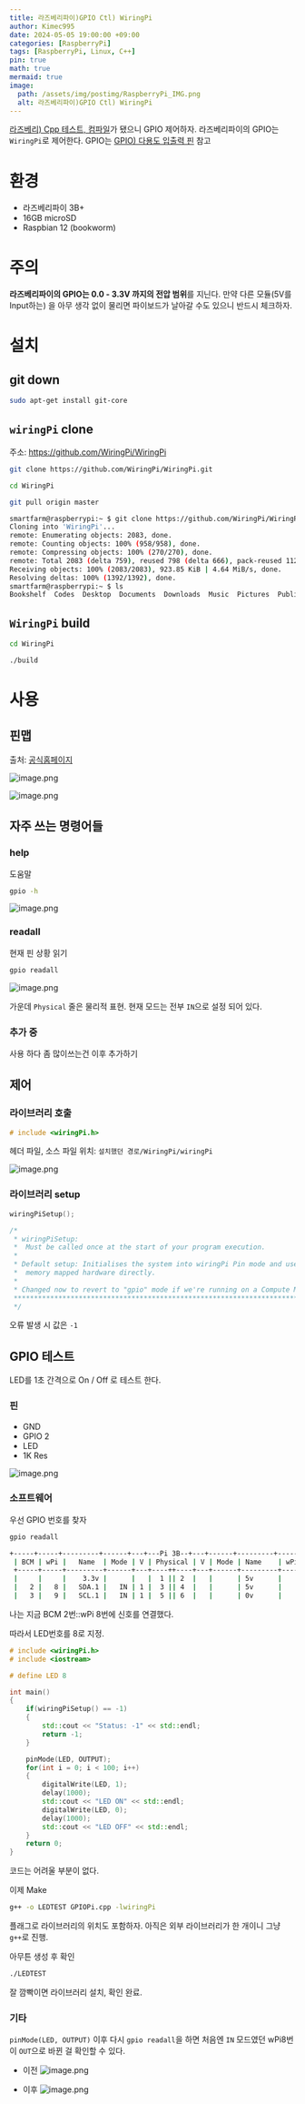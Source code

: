 ```yaml
---
title: 라즈베리파이)GPIO Ctl) WiringPi
author: Kimec995
date: 2024-05-05 19:00:00 +09:00
categories: [RaspberryPi]
tags: [RaspberryPi, Linux, C++]
pin: true
math: true
mermaid: true
image: 
  path: /assets/img/postimg/RaspberryPi_IMG.png
  alt: 라즈베리파이)GPIO Ctl) WiringPi
---
```

[라즈베리) Cpp 테스트, 컴파일](https://kimec995.github.io/posts/RP_Cpp/)가 됐으니 GPIO 제어하자. 라즈베리파이의 GPIO는 `WiringPi`로 제어한다. GPIO는 [GPIO) 다용도 입출력 핀](https://kimec995.github.io/posts/GPIO/) 참고

# 환경
- 라즈베리파이 3B+
- 16GB microSD
- Raspbian 12 (bookworm)

# 주의
**라즈베리파이의 GPIO는 0.0 - 3.3V 까지의 전압 범위**를 지닌다.
만약 다른 모듈(5V를 Input하는) 을 아무 생각 없이 물리면 파이보드가 날아갈 수도 있으니 반드시 체크하자.

# 설치
## git down
```bash
sudo apt-get install git-core
```

## `wiringPi` clone
주소: https://github.com/WiringPi/WiringPi

```bash
git clone https://github.com/WiringPi/WiringPi.git

cd WiringPi

git pull origin master
```

```bash
smartfarm@raspberrypi:~ $ git clone https://github.com/WiringPi/WiringPi.git
Cloning into 'WiringPi'...
remote: Enumerating objects: 2083, done.
remote: Counting objects: 100% (958/958), done.
remote: Compressing objects: 100% (270/270), done.
remote: Total 2083 (delta 759), reused 798 (delta 666), pack-reused 1125
Receiving objects: 100% (2083/2083), 923.85 KiB | 4.64 MiB/s, done.
Resolving deltas: 100% (1392/1392), done.
smartfarm@raspberrypi:~ $ ls
Bookshelf  Codes  Desktop  Documents  Downloads  Music  Pictures  Public  Templates  Videos  WiringPi
```

## `WiringPi` build
```bash
cd WiringPi

./build
```

# 사용
## 핀맵
출처: [공식홈페이지](https://www.raspberrypi.com/documentation/computers/raspberry-pi.html#raspberry-pi-3-model-b)

![image.png](..\assets\img\postimg\RPSF4DnM\RPSF_GPIO_WiringPi_01.png)

![image.png](..\assets\img\postimg\RPSF4DnM\RPSF_GPIO_WiringPi_02.png)

## 자주 쓰는 명령어들
### help
도움말
```bash
gpio -h
```
![image.png](..\assets\img\postimg\RPSF4DnM\RPSF_GPIO_WiringPi_03.png)

### readall
현재 핀 상황 읽기
```bash
gpio readall
```

![image.png](..\assets\img\postimg\RPSF4DnM\RPSF_GPIO_WiringPi_04.png)

가운데 `Physical` 줄은 물리적 표현.
현재 모드는 전부 `IN`으로 설정 되어 있다.

### 추가 중
사용 하다 좀 많이쓰는건 이후 추가하기

## 제어
### 라이브러리 호출
```cpp
# include <wiringPi.h>
```
헤더 파일, 소스 파일 위치: `설치했던 경로/WiringPi/wiringPi`

![image.png](..\assets\img\postimg\RPSF4DnM\RPSF_GPIO_WiringPi_05.png)

### 라이브러리 setup
```cpp
wiringPiSetup();
```

```cpp
/*
 * wiringPiSetup:
 *  Must be called once at the start of your program execution.
 *
 * Default setup: Initialises the system into wiringPi Pin mode and uses the
 *  memory mapped hardware directly.
 *
 * Changed now to revert to "gpio" mode if we're running on a Compute Module.
 *********************************************************************************
 */
```

오류 발생 시 값은 `-1`

## GPIO 테스트

LED를 1초 간격으로 On / Off 로 테스트 한다.
### 핀
- GND
- GPIO 2
- LED
- 1K Res

![image.png](..\assets\img\postimg\RPSF4DnM\RPSF_GPIO_WiringPi_06.png)


### 소프트웨어
우선 GPIO 번호를 찾자
```bash
gpio readall
```

```bash
+-----+-----+---------+------+---+---Pi 3B--+---+------+---------+-----+-----+
 | BCM | wPi |   Name  | Mode | V | Physical | V | Mode | Name    | wPi | BCM |
 +-----+-----+---------+------+---+----++----+---+------+---------+-----+-----+
 |     |     |    3.3v |      |   |  1 || 2  |   |      | 5v      |     |     |
 |   2 |   8 |   SDA.1 |   IN | 1 |  3 || 4  |   |      | 5v      |     |     |
 |   3 |   9 |   SCL.1 |   IN | 1 |  5 || 6  |   |      | 0v      |     |     |
```

나는 지금 BCM 2번::wPi 8번에 신호를 연결했다.

따라서 LED번호를 8로 지정.

```cpp
# include <wiringPi.h>
# include <iostream>

# define LED 8

int main()
{
    if(wiringPiSetup() == -1)
    {
        std::cout << "Status: -1" << std::endl;
        return -1;
    }

    pinMode(LED, OUTPUT);
    for(int i = 0; i < 100; i++)
    {
        digitalWrite(LED, 1);
        delay(1000);
        std::cout << "LED ON" << std::endl;
        digitalWrite(LED, 0);
        delay(1000);
        std::cout << "LED OFF" << std::endl;
    }
    return 0;
}
```

코드는 어려울 부분이 없다.

이제 Make

```bash
g++ -o LEDTEST GPIOPi.cpp -lwiringPi
```

플래그로 라이브러리의 위치도 포함하자. 아직은 외부 라이브러리가 한 개이니 그냥 `g++`로 진행.

아무튼 생성 후 확인

```bash
./LEDTEST
```

잘 깜빡이면 라이브러리 설치, 확인 완료.

### 기타
`pinMode(LED, OUTPUT)` 이후 다시 `gpio readall`을 하면 처음엔 `IN` 모드였던 wPi8번이 `OUT`으로 바뀐 걸 확인할 수 있다.

- 이전
![image.png](..\assets\img\postimg\RPSF4DnM\RPSF_GPIO_WiringPi_04.png)

- 이후
![image.png](..\assets\img\postimg\RPSF4DnM\RPSF_GPIO_WiringPi_07.png)

